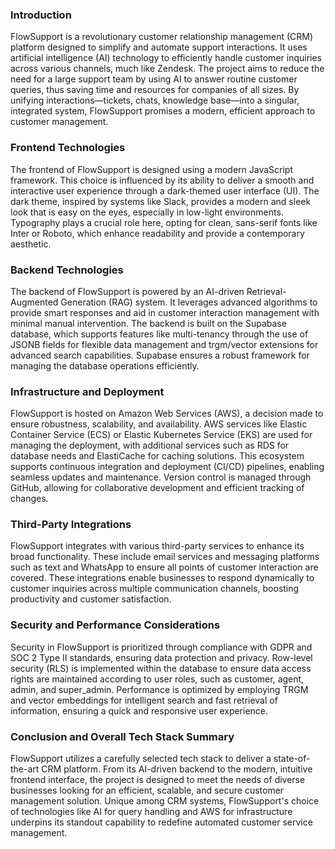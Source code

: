 ### Introduction

FlowSupport is a revolutionary customer relationship management (CRM) platform designed to simplify and automate support interactions. It uses artificial intelligence (AI) technology to efficiently handle customer inquiries across various channels, much like Zendesk. The project aims to reduce the need for a large support team by using AI to answer routine customer queries, thus saving time and resources for companies of all sizes. By unifying interactions—tickets, chats, knowledge base—into a singular, integrated system, FlowSupport promises a modern, efficient approach to customer management.

### Frontend Technologies

The frontend of FlowSupport is designed using a modern JavaScript framework. This choice is influenced by its ability to deliver a smooth and interactive user experience through a dark-themed user interface (UI). The dark theme, inspired by systems like Slack, provides a modern and sleek look that is easy on the eyes, especially in low-light environments. Typography plays a crucial role here, opting for clean, sans-serif fonts like Inter or Roboto, which enhance readability and provide a contemporary aesthetic.

### Backend Technologies

The backend of FlowSupport is powered by an AI-driven Retrieval-Augmented Generation (RAG) system. It leverages advanced algorithms to provide smart responses and aid in customer interaction management with minimal manual intervention. The backend is built on the Supabase database, which supports features like multi-tenancy through the use of JSONB fields for flexible data management and trgm/vector extensions for advanced search capabilities. Supabase ensures a robust framework for managing the database operations efficiently.

### Infrastructure and Deployment

FlowSupport is hosted on Amazon Web Services (AWS), a decision made to ensure robustness, scalability, and availability. AWS services like Elastic Container Service (ECS) or Elastic Kubernetes Service (EKS) are used for managing the deployment, with additional services such as RDS for database needs and ElastiCache for caching solutions. This ecosystem supports continuous integration and deployment (CI/CD) pipelines, enabling seamless updates and maintenance. Version control is managed through GitHub, allowing for collaborative development and efficient tracking of changes.

### Third-Party Integrations

FlowSupport integrates with various third-party services to enhance its broad functionality. These include email services and messaging platforms such as text and WhatsApp to ensure all points of customer interaction are covered. These integrations enable businesses to respond dynamically to customer inquiries across multiple communication channels, boosting productivity and customer satisfaction.

### Security and Performance Considerations

Security in FlowSupport is prioritized through compliance with GDPR and SOC 2 Type II standards, ensuring data protection and privacy. Row-level security (RLS) is implemented within the database to ensure data access rights are maintained according to user roles, such as customer, agent, admin, and super_admin. Performance is optimized by employing TRGM and vector embeddings for intelligent search and fast retrieval of information, ensuring a quick and responsive user experience.

### Conclusion and Overall Tech Stack Summary

FlowSupport utilizes a carefully selected tech stack to deliver a state-of-the-art CRM platform. From its AI-driven backend to the modern, intuitive frontend interface, the project is designed to meet the needs of diverse businesses looking for an efficient, scalable, and secure customer management solution. Unique among CRM systems, FlowSupport's choice of technologies like AI for query handling and AWS for infrastructure underpins its standout capability to redefine automated customer service management.
